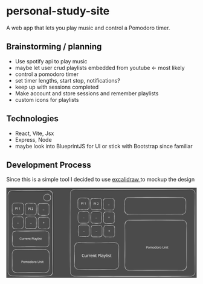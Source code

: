 # personal-study-site
A web app that lets you play music and control a Pomodoro timer.

## Brainstorming / planning

- Use spotify api to play music
- maybe let user crud playlists embedded from youtube <- most likely
- control a pomodoro timer 
- set timer lengths, start stop, notifications? 
- keep up with sessions completed
- Make account and store sessions and remember playlists
- custom icons for playlists

## Technologies

- React, Vite, Jsx
- Express, Node
- maybe look into BlueprintJS for UI or stick with Bootstrap since familiar

## Development Process

Since this is a simple tool I decided to use [excalidraw ](https://excalidraw.com/) to mockup the design

![mobile and desktop wireframe of the study tool](mockup-v1.svg)
